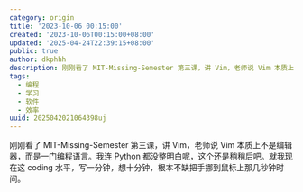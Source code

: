 ```yaml
---
category: origin
title: '2023-10-06 00:15:00'
created: '2023-10-06T00:15:00+08:00'
updated: '2025-04-24T22:39:15+08:00'
public: true
author: dkphhh
description: 刚刚看了 MIT-Missing-Semester 第三课，讲 Vim，老师说 Vim 本质上不是编辑器……
tags:
  - 编程
  - 学习
  - 软件
  - 效率
uuid: 2025042021064398uj
---
```


刚刚看了 MIT-Missing-Semester 第三课，讲 Vim，老师说 Vim 本质上不是编辑器，而是一门编程语言。我连 Python 都没整明白呢，这个还是稍稍后吧。就我现在这 coding 水平，写一分钟，想十分钟，根本不缺把手挪到鼠标上那几秒钟时间。
